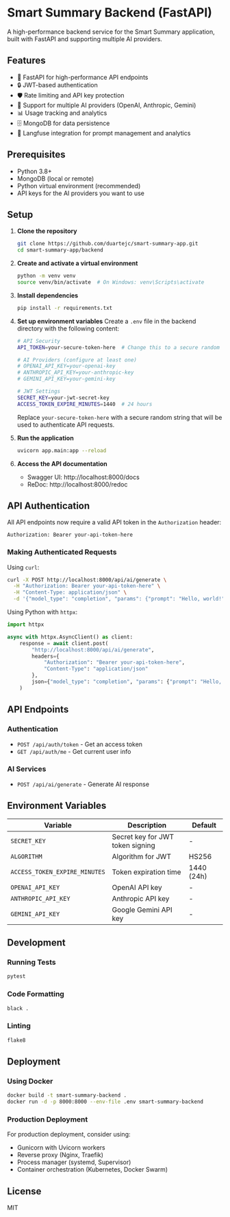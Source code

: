 # Smart Summary Backend (FastAPI)

A high-performance backend service for the Smart Summary application, built with FastAPI and supporting multiple AI providers.

## Features

- 🚀 FastAPI for high-performance API endpoints
- 🔒 JWT-based authentication
- 🛡️ Rate limiting and API key protection
- 🤖 Support for multiple AI providers (OpenAI, Anthropic, Gemini)
- 📊 Usage tracking and analytics
- 🗄️ MongoDB for data persistence
- 📝 Langfuse integration for prompt management and analytics

## Prerequisites

- Python 3.8+
- MongoDB (local or remote)
- Python virtual environment (recommended)
- API keys for the AI providers you want to use

## Setup

1. **Clone the repository**
   ```bash
   git clone https://github.com/duartejc/smart-summary-app.git
   cd smart-summary-app/backend
   ```

2. **Create and activate a virtual environment**
   ```bash
   python -m venv venv
   source venv/bin/activate  # On Windows: venv\Scripts\activate
   ```

3. **Install dependencies**
   ```bash
   pip install -r requirements.txt
   ```

4. **Set up environment variables**
   Create a `.env` file in the backend directory with the following content:
   ```bash
   # API Security
   API_TOKEN=your-secure-token-here  # Change this to a secure random string
   
   # AI Providers (configure at least one)
   # OPENAI_API_KEY=your-openai-key
   # ANTHROPIC_API_KEY=your-anthropic-key
   # GEMINI_API_KEY=your-gemini-key
   
   # JWT Settings
   SECRET_KEY=your-jwt-secret-key
   ACCESS_TOKEN_EXPIRE_MINUTES=1440  # 24 hours
   ```
   
   Replace `your-secure-token-here` with a secure random string that will be used to authenticate API requests.

5. **Run the application**
   ```bash
   uvicorn app.main:app --reload
   ```

6. **Access the API documentation**
   - Swagger UI: http://localhost:8000/docs
   - ReDoc: http://localhost:8000/redoc

## API Authentication

All API endpoints now require a valid API token in the `Authorization` header:

```http
Authorization: Bearer your-api-token-here
```

### Making Authenticated Requests

Using `curl`:
```bash
curl -X POST http://localhost:8000/api/ai/generate \
  -H "Authorization: Bearer your-api-token-here" \
  -H "Content-Type: application/json" \
  -d '{"model_type": "completion", "params": {"prompt": "Hello, world!"}}'
```

Using Python with `httpx`:
```python
import httpx

async with httpx.AsyncClient() as client:
    response = await client.post(
        "http://localhost:8000/api/ai/generate",
        headers={
            "Authorization": "Bearer your-api-token-here",
            "Content-Type": "application/json"
        },
        json={"model_type": "completion", "params": {"prompt": "Hello, world!"}}
    )
```

## API Endpoints

### Authentication

- `POST /api/auth/token` - Get an access token
- `GET /api/auth/me` - Get current user info

### AI Services

- `POST /api/ai/generate` - Generate AI response

## Environment Variables

| Variable | Description | Default |
|----------|-------------|---------|
| `SECRET_KEY` | Secret key for JWT token signing | - |
| `ALGORITHM` | Algorithm for JWT | HS256 |
| `ACCESS_TOKEN_EXPIRE_MINUTES` | Token expiration time | 1440 (24h) |
| `OPENAI_API_KEY` | OpenAI API key | - |
| `ANTHROPIC_API_KEY` | Anthropic API key | - |
| `GEMINI_API_KEY` | Google Gemini API key | - |

## Development

### Running Tests

```bash
pytest
```

### Code Formatting

```bash
black .
```

### Linting

```bash
flake8
```

## Deployment

### Using Docker

```bash
docker build -t smart-summary-backend .
docker run -d -p 8000:8000 --env-file .env smart-summary-backend
```

### Production Deployment

For production deployment, consider using:

- Gunicorn with Uvicorn workers
- Reverse proxy (Nginx, Traefik)
- Process manager (systemd, Supervisor)
- Container orchestration (Kubernetes, Docker Swarm)

## License

MIT